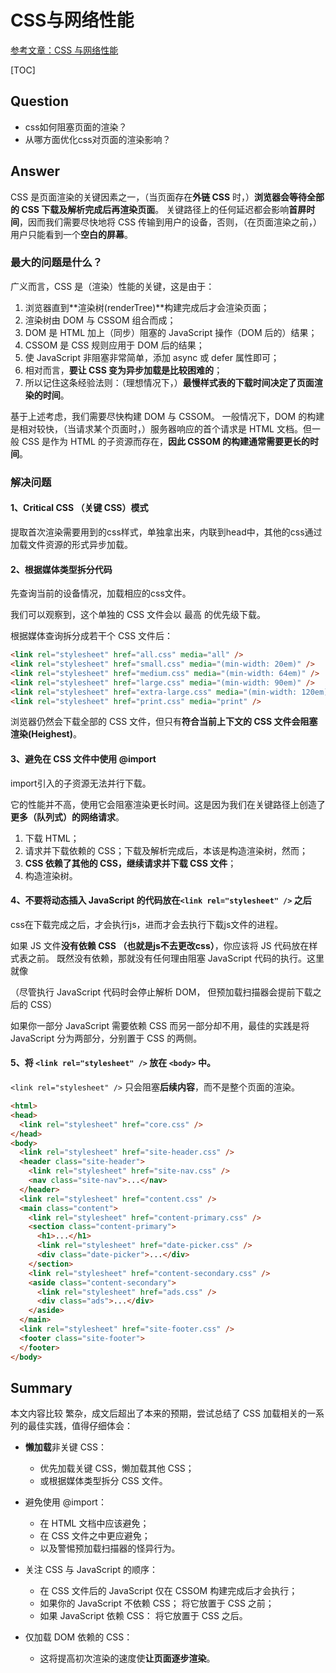 
# CSS与网络性能

[参考文章：CSS 与网络性能](https://mp.weixin.qq.com/s/nh8szqQaeLNOU6uGg5gc_Q)

[TOC]

## Question

- css如何阻塞页面的渲染？
- 从哪方面优化css对页面的渲染影响？

## Answer

CSS 是页面渲染的关键因素之一，（当页面存在**外链 CSS** 时，）**浏览器会等待全部的 CSS 下载及解析完成后再渲染页面**。
关键路径上的任何延迟都会影响**首屏时间**，因而我们需要尽快地将 CSS 传输到用户的设备，否则，（在页面渲染之前，）用户只能看到一个**空白的屏幕**。

### 最大的问题是什么？

广义而言，CSS 是（渲染）性能的关键，这是由于：

1. 浏览器直到**渲染树(renderTree)**构建完成后才会渲染页面；
2. 渲染树由 DOM 与 CSSOM 组合而成；
3. DOM 是 HTML 加上（同步）阻塞的 JavaScript 操作（DOM 后的）结果；
4. CSSOM 是 CSS 规则应用于 DOM 后的结果；
5. 使 JavaScript 非阻塞非常简单，添加 async 或 defer 属性即可；
6. 相对而言，**要让 CSS 变为异步加载是比较困难的**；
7. 所以记住这条经验法则：（理想情况下，）**最慢样式表的下载时间决定了页面渲染的时间**。

基于上述考虑，我们需要尽快构建 DOM 与 CSSOM。
一般情况下，DOM 的构建是相对较快，（当请求某个页面时，）服务器响应的首个请求是 HTML 文档。但一般 CSS 是作为 HTML 的子资源而存在，**因此 CSSOM 的构建通常需要更长的时间**。

### 解决问题

#### 1、Critical CSS （关键 CSS）模式

提取首次渲染需要用到的css样式，单独拿出来，内联到head中，其他的css通过加载文件资源的形式异步加载。

#### 2、根据媒体类型拆分代码

先查询当前的设备情况，加载相应的css文件。

我们可以观察到，这个单独的 CSS 文件会以 最高 的优先级下载。

根据媒体查询拆分成若干个 CSS 文件后：

```html
<link rel="stylesheet" href="all.css" media="all" />
<link rel="stylesheet" href="small.css" media="(min-width: 20em)" />
<link rel="stylesheet" href="medium.css" media="(min-width: 64em)" />
<link rel="stylesheet" href="large.css" media="(min-width: 90em)" />
<link rel="stylesheet" href="extra-large.css" media="(min-width: 120em)" />
<link rel="stylesheet" href="print.css" media="print" />
```

浏览器仍然会下载全部的 CSS 文件，但只有**符合当前上下文的 CSS 文件会阻塞渲染(Heighest)**。

#### 3、避免在 CSS 文件中使用 @import

import引入的子资源无法并行下载。

它的性能并不高，使用它会阻塞渲染更长时间。这是因为我们在关键路径上创造了**更多（队列式）的网络请求**。

1. 下载 HTML；
2. 请求并下载依赖的 CSS；下载及解析完成后，本该是构造渲染树，然而；
3. **CSS 依赖了其他的 CSS，继续请求并下载 CSS 文件**；
4. 构造渲染树。

#### 4、不要将动态插入 JavaScript 的代码放在`<link rel="stylesheet" />` 之后

css在下载完成之后，才会执行js，进而才会去执行下载js文件的进程。

如果 JS 文件**没有依赖 CSS （也就是js不去更改css）**，你应该将 JS 代码放在样式表之前。 既然没有依赖，那就没有任何理由阻塞 JavaScript 代码的执行。这里就像

（尽管执行 JavaScript 代码时会停止解析 DOM， 但预加载扫描器会提前下载之后的 CSS）

如果你一部分 JavaScript 需要依赖 CSS 而另一部分却不用，最佳的实践是将 JavaScript 分为两部分，分别置于 CSS 的两侧。

#### 5、将 `<link rel="stylesheet" />` 放在 `<body>` 中。

`<link rel="stylesheet" />` 只会阻塞**后续内容**，而不是整个页面的渲染。

```html
<html>
<head>
  <link rel="stylesheet" href="core.css" />
</head>
<body>
  <link rel="stylesheet" href="site-header.css" />
  <header class="site-header">
    <link rel="stylesheet" href="site-nav.css" />
    <nav class="site-nav">...</nav>
  </header>
  <link rel="stylesheet" href="content.css" />
  <main class="content">
    <link rel="stylesheet" href="content-primary.css" />
    <section class="content-primary">
      <h1>...</h1>
      <link rel="stylesheet" href="date-picker.css" />
      <div class="date-picker">...</div>
    </section>
    <link rel="stylesheet" href="content-secondary.css" />
    <aside class="content-secondary">
      <link rel="stylesheet" href="ads.css" />
      <div class="ads">...</div>
    </aside>
  </main>
  <link rel="stylesheet" href="site-footer.css" />
  <footer class="site-footer">
  </footer>
</body>
```

## Summary

本文内容比较 繁杂，成文后超出了本来的预期，尝试总结了 CSS 加载相关的一系列的最佳实践，值得仔细体会：

- **懒加载**非关键 CSS：
  - 优先加载关键 CSS，懒加载其他 CSS；
  - 或根据媒体类型拆分 CSS 文件。
- 避免使用 @import：
  - 在 HTML 文档中应该避免；
  - 在 CSS 文件之中更应避免；
  - 以及警惕预加载扫描器的怪异行为。

- 关注 CSS 与 JavaScript 的顺序：
  - 在 CSS 文件后的 JavaScript 仅在 CSSOM 构建完成后才会执行；
  - 如果你的 JavaScript 不依赖 CSS；
    将它放置于 CSS 之前；
  - 如果 JavaScript 依赖 CSS：
    将它放置于 CSS 之后。
- 仅加载 DOM 依赖的 CSS：
  - 这将提高初次渲染的速度使**让页面逐步渲染**。